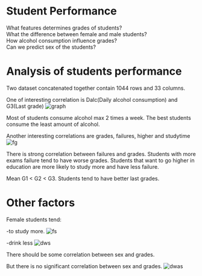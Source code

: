 # Student Performance
What features determines grades of students? <br>
What the difference between female and male students? <br>
How alcohol consumption influence grades? <br>
Can we predict sex of the students? <br>

# Analysis of students performance
Two dataset concatenated together contain 1044 rows and 33 columns.

One of interesting correlation is Dalc(Daily alcohol consumption) and G3(Last grade)
![graph](https://user-images.githubusercontent.com/69935274/110383493-a6e05b80-805c-11eb-8fab-20d990bd2a5f.png)

Most of students consume alcohol max 2 times a week.
The best students consume the least amount of alcohol. 

Another interesting correlations are grades, failures, higher and studytime
![fg](https://user-images.githubusercontent.com/69935274/110384774-65e94680-805e-11eb-8f52-8ae7269e1f82.png)

There is strong correlation between failures and grades. Students with more exams failure tend to have worse grades.
Students that want to go higher in education are more likely to study more and have less failure.

Mean G1 < G2 < G3. Students tend to have better last grades.

# Other factors
Female students tend:

-to study more. 
![fs](https://user-images.githubusercontent.com/69935274/110387123-79e27780-8061-11eb-8a50-87d5aadf5d5f.png)

-drink less 
![dws](https://user-images.githubusercontent.com/69935274/110387392-d0e84c80-8061-11eb-9516-184cc5a6b73e.png)

There should be some correlation between sex and grades.

But there is no significant correlation between sex and grades.
![dwas](https://user-images.githubusercontent.com/69935274/110387742-5d930a80-8062-11eb-9fbb-8e27ec6603e2.png)







